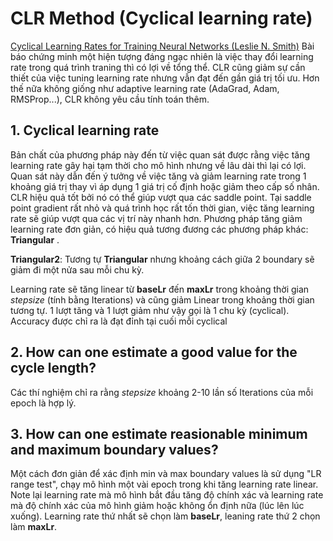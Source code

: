 # CLR Method (Cyclical learning rate)
[Cyclical Learning Rates for Training Neural Networks (Leslie N. Smith)](https://arxiv.org/pdf/1506.01186.pdf)
Bài báo chứng minh một hiện tượng đáng ngạc nhiên là việc thay đổi learning rate trong quá trình traning thì có lợi về tổng thể. CLR cũng giảm sự cần thiết của việc tuning learning rate nhưng vẫn đạt đến gần giá trị tối ưu. Hơn thế nữa không giống như adaptive learning rate (AdaGrad, Adam, RMSProp...), CLR không yêu cầu tính toán thêm.

## 1. Cyclical learning rate
Bản chất của phương pháp này đến từ việc quan sát được rằng việc tăng learning rate gây hại tạm thời cho mô hình nhưng về lâu dài thì lại có lợi. Quan sát này dẫn đến ý tưởng về việc tăng và giảm learning rate trong 1 khoảng giá trị thay vì áp dụng 1 giá trị cố định hoặc giảm theo cấp số nhân.
CLR hiệu quả tốt bởi nó có thể giúp vượt qua các saddle point. Tại saddle point gradient rất nhỏ và quá trình học rất tốn thời gian, việc tăng learning rate sẽ giúp vượt qua các vị trí này nhanh hơn.
Phương pháp tăng giảm learning rate đơn giản, có hiệu quả tương đương các phương pháp khác: **Triangular** . 

**Triangular2**:  Tương tự **Triangular** nhưng khoảng cách giữa 2 boundary sẽ giảm đi một nửa sau mỗi chu kỳ.
 
Learning rate sẽ tăng linear từ **baseLr** đến **maxLr** trong khoảng thời gian  *stepsize* (tính bằng Iterations) và cũng giảm Linear trong khoảng thời gian tương tự.
1 lượt tăng và 1 lượt giảm như vậy gọi là 1 chu kỳ (cyclical).
Accuracy được chỉ ra là đạt đỉnh tại cuối mỗi cyclical
## 2. How can one estimate a good value for the cycle length?
Các thí nghiệm chỉ ra rằng *stepsize* khoảng 2-10 lần số Iterations của mỗi epoch là hợp lý.
## 3. How can one estimate reasionable minimum and maximum boundary values?
Một cách đơn giản để xác định min và max boundary values là sử dụng "LR range test", chạy mô hình một vài epoch trong khi tăng learning rate linear. Note lại learning rate mà mô hình bắt đầu tăng độ chính xác và learning rate mà độ chính xác của mô hình giảm hoặc không ổn định nữa (lúc lên lúc xuống). Learning rate thứ nhất sẽ chọn làm **baseLr**, leaning rate thứ 2 chọn làm **maxLr**.  